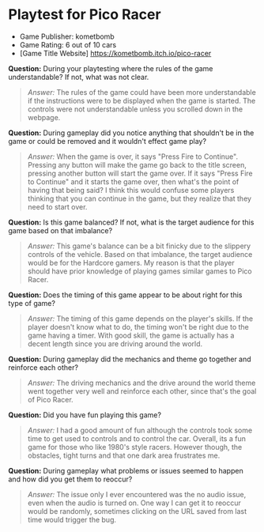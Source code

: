 # Playtest for Pico Racer

* Game Publisher: kometbomb
* Game Rating: 6 out of 10 cars
* [Game Title Website] https://kometbomb.itch.io/pico-racer

**Question:** During your playtesting where the rules of the game understandable? If not, what was not clear.
> _Answer:_ The rules of the game could have been more understandable if the instructions were to be displayed when the game is started. The controls were not understandable unless you scrolled down in the webpage.

**Question:** During gameplay did you notice anything that shouldn't be in the game or could be removed and it wouldn't effect game play?
> _Answer:_ When the game is over, it says "Press Fire to Continue". Pressing any button will make the game go back to the title screen, pressing another button will start the game over. If it says "Press Fire to Continue" and it starts the game over, then what's the point of having that being said? I think this would confuse some players thinking that you can continue in the game, but they realize that they need to start over.

**Question:** Is this game balanced? If not, what is the target audience for this game based on that imbalance?
> _Answer:_ This game's balance can be a bit finicky due to the slippery controls of the vehicle. Based on that imbalance, the target audience would be for the Hardcore gamers. My reason is that the player should have prior knowledge of playing games similar games to Pico Racer.

**Question:** Does the timing of this game appear to be about right for this type of game?
> _Answer:_ The timing of this game depends on the player's skills. If the player doesn't know what to do, the timing won't be right due to the game having a timer. With good skill, the game is actually has a decent length since you are driving around the world.

**Question:** During gameplay did the mechanics and theme go together and reinforce each other?
> _Answer:_ The driving mechanics and the drive around the world theme went together very well and reinforce each other, since that's the goal of Pico Racer.

**Question:** Did you have fun playing this game?
> _Answer:_ I had a good amount of fun although the controls took some time to get used to controls and to control the car. Overall, its a fun game for those who like 1980's style racers. However though, the obstacles, tight turns and that one dark area frustrates me.

**Question:** During gameplay what problems or issues seemed to happen and how did you get them to reoccur?
> _Answer:_ The issue only I ever encountered was the no audio issue, even when the audio is turned on. One way I can get it to reoccur would be randomly, sometimes clicking on the URL saved from last time would trigger the bug.
